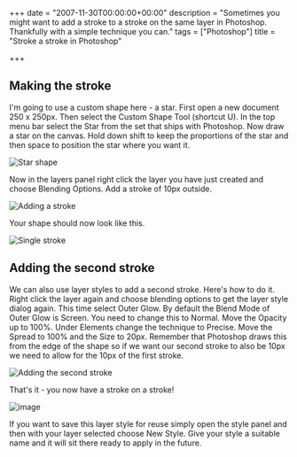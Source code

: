 +++
date = "2007-11-30T00:00:00+00:00"
description = "Sometimes you might want to add a stroke to a stroke on the same layer in Photoshop. Thankfully with a simple technique you can."
tags = ["Photoshop"]
title = "Stroke a stroke in Photoshop"

+++

## Making the stroke

I'm going to use a custom shape here - a star. First open a new document 250 x 250px. Then select the Custom Shape Tool (shortcut U). In the top menu bar select the Star from the set that ships with Photoshop. Now draw a star on the canvas. Hold down shift to keep the proportions of the star and then space to position the star where you want it. 

![Star shape][1] 

Now in the layers panel right click the layer you have just created and choose Blending Options. Add a stroke of 10px outside. 

![Adding a stroke][2] 

Your shape should now look like this.

![Single stroke][3] 

## Adding the second stroke

We can also use layer styles to add a second stroke. Here's how to do it. Right click the layer again and choose blending options to get the layer style dialog again. This time select Outer Glow. By default the Blend Mode of Outer Glow is Screen. You need to change this to Normal. Move the Opacity up to 100%. Under Elements change the technique to Precise. Move the Spread to 100% and the Size to 20px. Remember that Photoshop draws this from the edge of the shape so if we want our second stroke to also be 10px we need to allow for the 10px of the first stroke. 

![Adding the second stroke][4] 

That's it - you now have a stroke on a stroke!

![image][5] 

If you want to save this layer style for reuse simply open the style panel and then with your layer selected choose New Style. Give your style a suitable name and it will sit there ready to apply in the future.

 [1]: /images/articles/star_stroke_1.png 
 [2]: /images/articles/star_stroke_2.png 
 [3]: /images/articles/star_stroke.png 
 [4]: /images/articles/star_stroke_3.png 
 [5]: /images/articles/double_stroke.png
